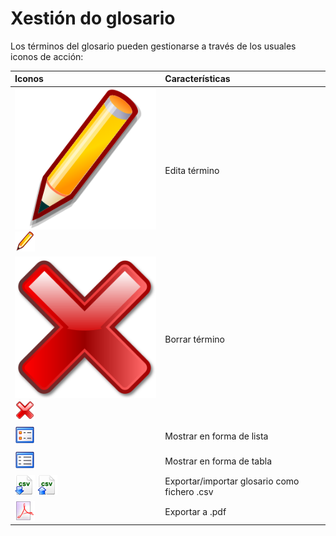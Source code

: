 # Xestión do glosario

Los términos del glosario pueden gestionarse a través de los usuales iconos de acción:

| Iconos | Características |
| :--- | :--- |
| ![](../../.gitbook/assets/graphics244%20%282%29.svg)![](../../.gitbook/assets/graphics244%20%284%29.png) | Edita término |
| ![](../../.gitbook/assets/graphics369%20%282%29.svg)![](../../.gitbook/assets/graphics369%20%284%29.png) | Borrar término |
| ![](../../.gitbook/assets/graphics239%20%284%29.png) | Mostrar en forma de lista |
| ![](../../.gitbook/assets/graphics241%20%284%29.png) | Mostrar en forma de tabla |
| ![](../../.gitbook/assets/graphics242%20%284%29.png) ![](../../.gitbook/assets/graphics364%20%284%29.png) | Exportar/importar glosario como fichero .csv |
| ![](../../.gitbook/assets/graphics243%20%284%29.png) | Exportar a .pdf |

